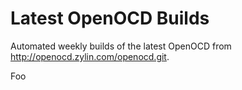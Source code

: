 # Latest OpenOCD Builds

Automated weekly builds of the latest OpenOCD from http://openocd.zylin.com/openocd.git.

Foo
